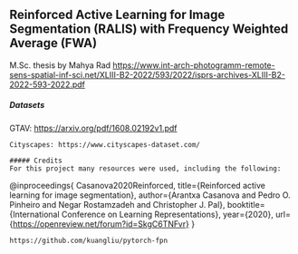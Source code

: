 ## Reinforced Active Learning for Image Segmentation (RALIS) with Frequency Weighted Average (FWA)
M.Sc. thesis by Mahya Rad 
https://www.int-arch-photogramm-remote-sens-spatial-inf-sci.net/XLIII-B2-2022/593/2022/isprs-archives-XLIII-B2-2022-593-2022.pdf


##### Datasets
GTAV: https://arxiv.org/pdf/1608.02192v1.pdf
```
Cityscapes: https://www.cityscapes-dataset.com/

##### Credits
For this project many resources were used, including the following:
```
@inproceedings{
Casanova2020Reinforced,
title={Reinforced active learning for image segmentation},
author={Arantxa Casanova and Pedro O. Pinheiro and Negar Rostamzadeh and Christopher J. Pal},
booktitle={International Conference on Learning Representations},
year={2020},
url={https://openreview.net/forum?id=SkgC6TNFvr}
}
```
https://github.com/kuangliu/pytorch-fpn
